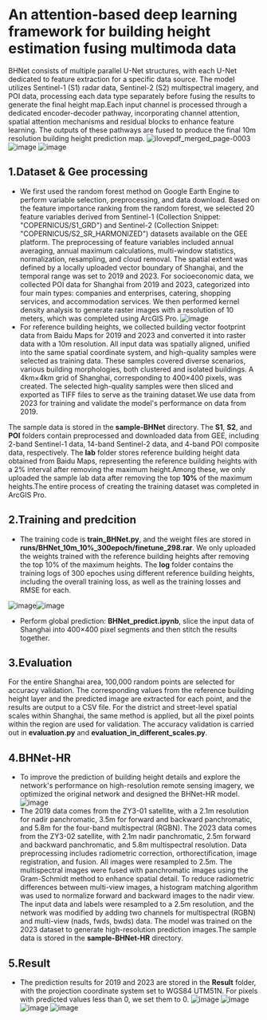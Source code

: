 An attention-based deep learning framework for building height estimation fusing multimoda data
===
BHNet consists of multiple parallel U-Net structures, with each U-Net dedicated to feature extraction for a specific data source. The model utilizes Sentinel-1 (S1) radar data, Sentinel-2 (S2) multispectral imagery, and POI data, processing each data type separately before fusing the results to generate the final height map.Each input channel is processed through a dedicated encoder-decoder pathway, incorporating channel attention, spatial attention mechanisms and residual blocks to enhance feature learning. The outputs of these pathways are fused to produce the final 10m resolution building height prediction map.
![ilovepdf_merged_page-0003](https://github.com/user-attachments/assets/cf2f8c5f-6b1f-47ed-8de8-ebc7dd64df36)
![image](https://github.com/user-attachments/assets/5f555d55-c7c2-437b-8708-ffb98ed5d8f6)
![image](https://github.com/user-attachments/assets/5c094508-ee6e-4dfd-90a5-2303e10d1254)

1.Dataset & Gee processing
----
* We first used the random forest method on Google Earth Engine to perform variable selection, preprocessing, and data download. Based on the feature importance ranking from the random forest, we selected 20 feature variables derived from Sentinel-1 (Collection Snippet: "COPERNICUS/S1_GRD") and Sentinel-2 (Collection Snippet: "COPERNICUS/S2_SR_HARMONIZED") datasets available on the GEE platform. The preprocessing of feature variables included annual averaging, annual maximum calculations, multi-window statistics, normalization, resampling, and cloud removal. The spatial extent was defined by a locally uploaded vector boundary of Shanghai, and the temporal range was set to 2019 and 2023.
For socioeconomic data, we collected POI data for Shanghai from 2019 and 2023, categorized into four main types: companies and enterprises, catering, shopping services, and accommodation
services. We then performed kernel density analysis to generate raster images with a resolution of 10 meters, which was completed using ArcGIS Pro.
![image](https://github.com/user-attachments/assets/1f78d745-2e2d-48e1-81b8-234178601cbb)
* For reference building heights, we collected building vector footprint data from Baidu Maps for 2019 and 2023 and converted it into raster data with a 10m resolution. All input data was spatially aligned, unified into the same spatial coordinate system, and high-quality samples were selected as training data. These samples covered diverse scenarios, various building morphologies, both clustered and isolated buildings. A 4km×4km grid of Shanghai, corresponding to 400×400 pixels, was created. The selected high-quality samples were then sliced and exported as TIFF files to serve as the training dataset.We use data from 2023 for training and validate the model's performance on data from 2019.

The sample data is stored in the **sample-BHNet** directory. The **S1**, **S2**, and **POI** folders contain preprocessed and downloaded data from GEE, including 2-band Sentinel-1 data, 14-band Sentinel-2 data, and 4-band POI composite data, respectively. The **lab** folder stores reference building height data obtained from Baidu Maps, representing the reference building heights with a 2% interval after removing the maximum height.Among these, we only uploaded the sample lab data after removing the top **10%** of the maximum heights.The entire process of creating the training dataset was completed in ArcGIS Pro.

2.Training and predcition
----
* The training code is **train_BHNet.py**, and the weight files are stored in **runs/BHNet_10m_10%_300epoch/finetune_298.rar**. We only uploaded the weights trained with the reference building heights after removing the top 10% of the maximum heights. The **log** folder contains the training logs of 300 epoches using different reference building heights, including the overall training loss, as well as the training losses and RMSE for each.


![image](https://github.com/user-attachments/assets/1e1b07a9-9825-415f-89e7-80c52c1b047a)![image](https://github.com/user-attachments/assets/89a27346-0142-4ae6-9327-def4977f2d9b)
* Perform global prediction: **BHNet_predict.ipynb**, slice the input data of Shanghai into 400×400 pixel segments and then stitch the results together.

3.Evaluation
---
For the entire Shanghai area, 100,000 random points are selected for accuracy validation. The corresponding values from the reference building height layer and the predicted image are extracted for each point, and the results are output to a CSV file. For the district and street-level spatial scales within Shanghai, the same method is applied, but all the pixel points within the region are used for validation. The accuracy validation is carried out in **evaluation.py** and **evaluation_in_different_scales.py**.

4.BHNet-HR
---
* To improve the prediction of building height details and explore the network's performance on high-resolution remote sensing imagery, we optimized the original network and designed the BHNet-HR model.
![image](https://github.com/user-attachments/assets/d3b95e7b-1c05-4181-9e74-0a47e07e7996)
*  The 2019 data comes from the ZY3-01 satellite, with a 2.1m resolution for nadir panchromatic, 3.5m for forward and backward panchromatic, and 5.8m for the four-band multispectral (RGBN). The 2023 data comes from the ZY3-02 satellite, with 2.1m nadir panchromatic, 2.5m forward and backward panchromatic, and 5.8m multispectral resolution. Data preprocessing includes radiometric correction, orthorectification, image registration, and fusion. All images were resampled to 2.5m. The multispectral images were fused with panchromatic images using the Gram-Schmidt method to enhance spatial detail. To reduce radiometric differences between multi-view images, a histogram matching algorithm was used to normalize forward and backward images to the nadir view. The input data and labels were resampled to a 2.5m resolution, and the network was modified by adding two channels for multispectral (RGBN) and multi-view (nads, fwds, bwds) data. The model was trained on the 2023 dataset to generate high-resolution prediction images.The sample data is stored in the **sample-BHNet-HR** directory.

5.Result
---
* The prediction results for 2019 and 2023 are stored in the **Result** folder, with the projection coordinate system set to WGS84 UTM51N. For pixels with predicted values less than 0, we set them to 0.
![image](https://github.com/user-attachments/assets/f946d02b-c1c9-4272-869c-d4cf558ee2ec)
![image](https://github.com/user-attachments/assets/73848ff6-74a5-4148-87f1-2cf102f1cff4)
![image](https://github.com/user-attachments/assets/828a5cbd-f503-46dd-8d8e-7055191a538a)
![image](https://github.com/user-attachments/assets/917caba5-3b5f-45d8-81f9-bdcfdc4200ea)



